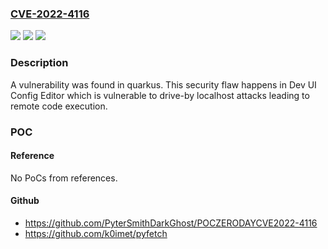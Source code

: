 ### [CVE-2022-4116](https://cve.mitre.org/cgi-bin/cvename.cgi?name=CVE-2022-4116)
![](https://img.shields.io/static/v1?label=Product&message=quarkus&color=blue)
![](https://img.shields.io/static/v1?label=Version&message=%3D%20quarkus-2%20&color=brighgreen)
![](https://img.shields.io/static/v1?label=Vulnerability&message=Remote%20COde%20Execution&color=brighgreen)

### Description

A vulnerability was found in quarkus. This security flaw happens in Dev UI Config Editor which is vulnerable to drive-by localhost attacks leading to remote code execution.

### POC

#### Reference
No PoCs from references.

#### Github
- https://github.com/PyterSmithDarkGhost/POCZERODAYCVE2022-4116
- https://github.com/k0imet/pyfetch

